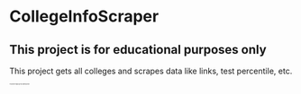 # CollegeInfoScraper
## This project is for educational purposes only

This project gets all colleges and scrapes data like links, test percentile, etc.




<sup><sup><sup><sup><sup><sup><sup><sub><sub><sub><sub>This project might get out-dated quickly</sub></sup></sub></sub></sub></sub></sub></sub></sub></sub></sub>
